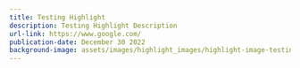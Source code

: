 ```yaml
---
title: Testing Highlight
description: Testing Highlight Description
url-link: https://www.google.com/
publication-date: December 30 2022
background-image: assets/images/highlight_images/highlight-image-testing2.png
---
```

